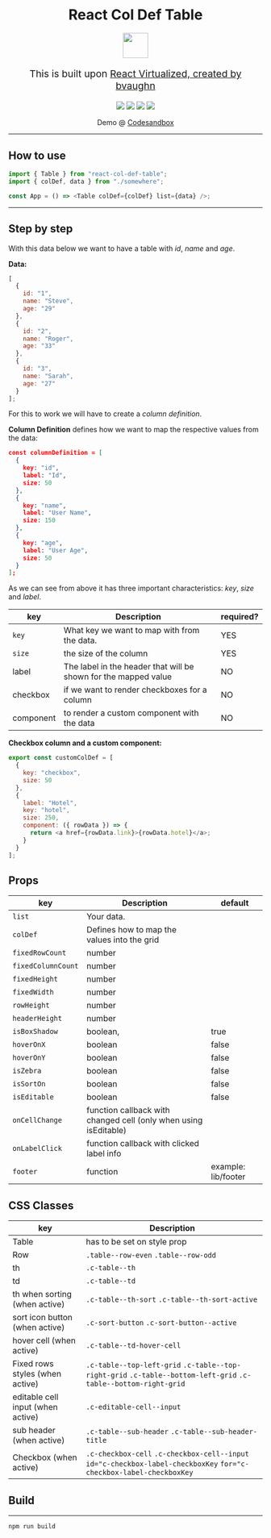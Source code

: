 <h1 align="center">
  React Col Def Table
</h1>

<p align="center">
  <img height="50px" src="https://ubisafe.org/images/transparent-emoji-thumbs-up-2.png" />
</p>
<p align="center" style="font-size: 1.2rem;">This is built upon <a href="https://github.com/bvaughn/react-virtualized" target="_blank">React Virtualized, created by bvaughn</a></p>

<p align="center">
  <img src="https://img.shields.io/badge/🦄-Just Works-cc00cc.svg"/> <img src="https://img.shields.io/badge/💎-Modern-44aadd.svg"/> <img src="https://img.shields.io/badge/🦋-Extremely Lightweight-7799cc.svg"/> <img src="https://img.shields.io/badge/🔥-Blazing%20Fast-red.svg"/>
</p>

<p align="center">
 Demo @ <a href="https://codesandbox.io/s/github/rajjejosefsson/react-col-def-table" target="_blank">Codesandbox</a>
</p>

<hr />

## How to use

```js
import { Table } from "react-col-def-table";
import { colDef, data } from "./somewhere";

const App = () => <Table colDef={colDef} list={data} />;
```

---

## Step by step

With this data below we want to have a table with _id_, _name_ and _age_.

**Data:**

```js
[
  {
    id: "1",
    name: "Steve",
    age: "29"
  },
  {
    id: "2",
    name: "Roger",
    age: "33"
  },
  {
    id: "3",
    name: "Sarah",
    age: "27"
  }
];
```

For this to work we will have to create a _column definition_.

**Column Definition** defines how we want to map the respective values from the data:

```json
const columnDefinition = [
  {
    key: "id",
    label: "Id",
    size: 50
  },
  {
    key: "name",
    label: "User Name",
    size: 150
  },
  {
    key: "age",
    label: "User Age",
    size: 50
  }
];
```

As we can see from above it has three important characteristics: _key_, _size_ and _label_.

| key       | Description                                                     | required? |
| --------- | --------------------------------------------------------------- | --------- |
| `key`     | What key we want to map with from the data.                     | YES       |
| `size`    | the size of the column                                          | YES       |
| label     | The label in the header that will be shown for the mapped value | NO        |
| checkbox  | if we want to render checkboxes for a column                    | NO        |
| component | to render a custom component with the data                      | NO        |

**Checkbox column and a custom component:**

```js
export const customColDef = [
  {
    key: "checkbox",
    size: 50
  },
  {
    label: "Hotel",
    key: "hotel",
    size: 250,
    component: ({ rowData }) => {
      return <a href={rowData.link}>{rowData.hotel}</a>;
    }
  }
];
```

## Props

| key                | Description                                                      | default             |
| ------------------ | ---------------------------------------------------------------- | ------------------- |
| `list`             | Your data.                                                       |                     |
| `colDef`           | Defines how to map the values into the grid                      |                     |
| `fixedRowCount`    | number                                                           |                     |
| `fixedColumnCount` | number                                                           |                     |
| `fixedHeight`      | number                                                           |                     |
| `fixedWidth`       | number                                                           |                     |
| `rowHeight`        | number                                                           |                     |
| `headerHeight`     | number                                                           |                     |
| `isBoxShadow`      | boolean,                                                         | true                |
| `hoverOnX`         | boolean                                                          | false               |
| `hoverOnY`         | boolean                                                          | false               |
| `isZebra`          | boolean                                                          | false               |
| `isSortOn`         | boolean                                                          | false               |
| `isEditable`       | boolean                                                          | false               |
| `onCellChange`     | function callback with changed cell (only when using isEditable) |                     |
| `onLabelClick`     | function callback with clicked label info                        |                     |
| `footer`           | function                                                         | example: lib/footer |

## CSS Classes

| key                               | Description                                                                                                         |
| --------------------------------- | ------------------------------------------------------------------------------------------------------------------- |
| Table                             | has to be set on style prop                                                                                         |
| Row                               | `.table--row-even` `.table--row-odd`                                                                                |
| th                                | `.c-table--th`                                                                                                      |
| td                                | `.c-table--td`                                                                                                      |
| th when sorting (when active)     | `.c-table--th-sort` `.c-table--th-sort-active`                                                                      |
| sort icon button (when active)    | `.c-sort-button` `.c-sort-button--active`                                                                           |
| hover cell (when active)          | `.c-table--td-hover-cell`                                                                                           |
| Fixed rows styles (when active)   | `.c-table--top-left-grid` `.c-table--top-right-grid` `.c-table--bottom-left-grid` `.c-table--bottom-right-grid`     |
| editable cell input (when active) | `.c-editable-cell--input`                                                                                           |
| sub header (when active)          | `.c-table--sub-header` `.c-table--sub-header-title`                                                                 |
| Checkbox (when active)            | `.c-checkbox-cell` `.c-checkbox-cell--input` `id="c-checkbox-label-checkboxKey` `for="c-checkbox-label-checkboxKey` |

## Build

---

`npm run build`
